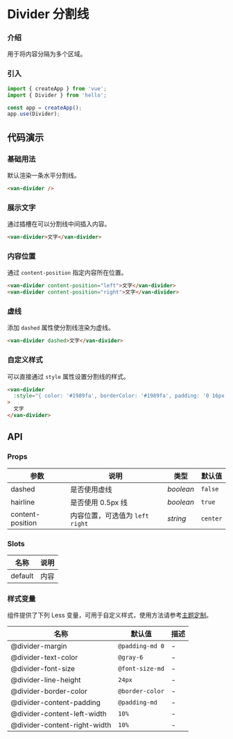 # Divider 分割线

### 介绍

用于将内容分隔为多个区域。

### 引入

```js
import { createApp } from 'vue';
import { Divider } from 'hello';

const app = createApp();
app.use(Divider);
```

## 代码演示

### 基础用法

默认渲染一条水平分割线。

```html
<van-divider />
```

### 展示文字

通过插槽在可以分割线中间插入内容。

```html
<van-divider>文字</van-divider>
```

### 内容位置

通过 `content-position` 指定内容所在位置。

```html
<van-divider content-position="left">文字</van-divider>
<van-divider content-position="right">文字</van-divider>
```

### 虚线

添加 `dashed` 属性使分割线渲染为虚线。

```html
<van-divider dashed>文字</van-divider>
```

### 自定义样式

可以直接通过 `style` 属性设置分割线的样式。

```html
<van-divider
  :style="{ color: '#1989fa', borderColor: '#1989fa', padding: '0 16px' }"
>
  文字
</van-divider>
```

## API

### Props

| 参数             | 说明                              | 类型      | 默认值   |
| ---------------- | --------------------------------- | --------- | -------- |
| dashed           | 是否使用虚线                      | _boolean_ | `false`  |
| hairline         | 是否使用 0.5px 线                 | _boolean_ | `true`   |
| content-position | 内容位置，可选值为 `left` `right` | _string_  | `center` |

### Slots

| 名称    | 说明 |
| ------- | ---- |
| default | 内容 |

### 样式变量

组件提供了下列 Less 变量，可用于自定义样式，使用方法请参考[主题定制](#/zh-CN/theme)。

| 名称                         | 默认值          | 描述 |
| ---------------------------- | --------------- | ---- |
| @divider-margin              | `@padding-md 0` | -    |
| @divider-text-color          | `@gray-6`       | -    |
| @divider-font-size           | `@font-size-md` | -    |
| @divider-line-height         | `24px`          | -    |
| @divider-border-color        | `@border-color` | -    |
| @divider-content-padding     | `@padding-md`   | -    |
| @divider-content-left-width  | `10%`           | -    |
| @divider-content-right-width | `10%`           | -    |
